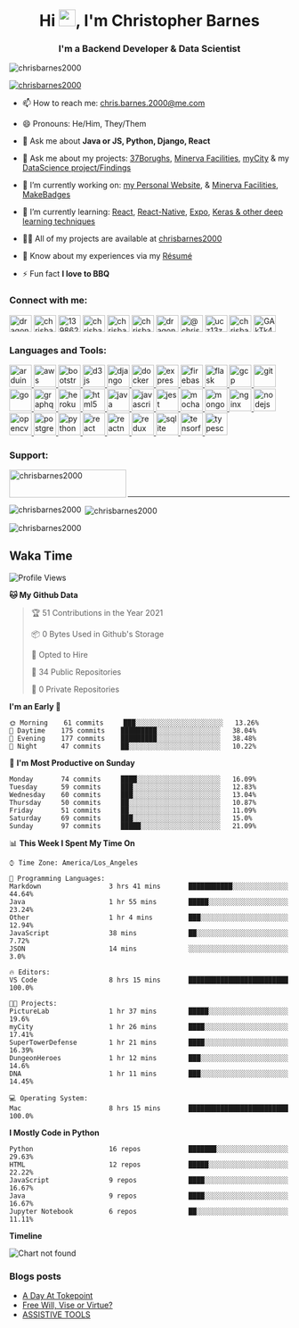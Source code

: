 <h1 align="center">Hi <img src="https://raw.githubusercontent.com/sidbelbase/sidbelbase/master/wave.gif" width="30px">, I'm Christopher Barnes</h1>
<h3 align="center">I'm a Backend Developer & Data Scientist</h3>

<p align="left"> <img src="https://komarev.com/ghpvc/?username=chrisbarnes2000&label=Profile%20views&color=0e75b6&style=flat" alt="chrisbarnes2000" /> </p>

<p align="left"> <a href="https://github.com/ryo-ma/github-profile-trophy"><img src="https://github-profile-trophy.vercel.app/?username=chrisbarnes2000" alt="chrisbarnes2000" /></a> </p>

- 📫 How to reach me: chris.barnes.2000@me.com

- 😄 Pronouns: He/Him, They/Them

- 💬 Ask me about **Java or JS, Python, Django, React**

- 💬 Ask me about my projects:
  [37Borughs](https://github.com/alannanoguchi/37_Boroughs),
  [Minerva Facilities](https://github.com/ChrisBarnes7404/React-WebBased-MVP),
  [myCity](https://github.com/ChrisBarnes7404/myCity) & my
  [DataScience project/Findings](https://github.com/ChrisBarnes7404?tab=repositories&q=DS)

- 🔭 I’m currently working on:
  [my Personal Website](https://chrisbarnes.news), &
  [Minerva Facilities](https://minervafacilities.com/#/),
  [MakeBadges](https://maker-a-team.github.io/make-badges/#/)

- 🌱 I’m currently learning:
  [React](https://reactjs.org/),
  [React-Native](https://reactnative.dev/),
  [Expo](https://expo.io/),
  [Keras & other deep learning techniques](https://github.com/Make-School-Courses/DS-2.2-Deep-Learning)

- 👨‍💻 All of my projects are available at [chrisbarnes2000](chrisbarnes2000)

- 📄 Know about my experiences via my [Résumé](https://cdn.filestackcontent.com/kCODqJQDmmDie3pOLOMw)

- ⚡ Fun fact **I love to BBQ**

<h3 align="left">Connect with me:</h3>
<p align="left">
<a href="https://twitter.com/dragon_dominant" target="blank"><img align="center" src="https://cdn.jsdelivr.net/npm/simple-icons@3.0.1/icons/twitter.svg" alt="dragon_dominant" height="30" width="40" /></a>
<a href="https://linkedin.com/in/chrisbarnes2000" target="blank"><img align="center" src="https://cdn.jsdelivr.net/npm/simple-icons@3.0.1/icons/linkedin.svg" alt="chrisbarnes2000" height="30" width="40" /></a>
<a href="https://stackoverflow.com/users/13986242" target="blank"><img align="center" src="https://cdn.jsdelivr.net/npm/simple-icons@3.0.1/icons/stackoverflow.svg" alt="13986242" height="30" width="40" /></a>
<a href="https://codesandbox.com/chrisbarnes2000" target="blank"><img align="center" src="https://cdn.jsdelivr.net/npm/simple-icons@3.0.1/icons/codesandbox.svg" alt="chrisbarnes2000" height="30" width="40" /></a>
<a href="https://kaggle.com/chrisbarnes2000" target="blank"><img align="center" src="https://cdn.jsdelivr.net/npm/simple-icons@3.0.1/icons/kaggle.svg" alt="chrisbarnes2000" height="30" width="40" /></a>
<a href="https://fb.com/chrisbarnes2000" target="blank"><img align="center" src="https://cdn.jsdelivr.net/npm/simple-icons@3.0.1/icons/facebook.svg" alt="chrisbarnes2000" height="30" width="40" /></a>
<a href="https://instagram.com/dragon_dominant" target="blank"><img align="center" src="https://cdn.jsdelivr.net/npm/simple-icons@3.0.1/icons/instagram.svg" alt="dragon_dominant" height="30" width="40" /></a>
<a href="https://medium.com/@chrisbarnes2000" target="blank"><img align="center" src="https://cdn.jsdelivr.net/npm/simple-icons@3.0.1/icons/medium.svg" alt="@chrisbarnes2000" height="30" width="40" /></a>
<a href="https://www.youtube.com/c/ucz13zqecjfltkbweft9qiig" target="blank"><img align="center" src="https://cdn.jsdelivr.net/npm/simple-icons@3.0.1/icons/youtube.svg" alt="ucz13zqecjfltkbweft9qiig" height="30" width="40" /></a>
<a href="https://www.leetcode.com/chrisbarnes2000" target="blank"><img align="center" src="https://cdn.jsdelivr.net/npm/simple-icons@3.0.1/icons/leetcode.svg" alt="chrisbarnes2000" height="30" width="40" /></a>
<a href="https://discord.gg/GAkTk4M" target="blank"><img align="center" src="https://cdn.jsdelivr.net/npm/simple-icons@3.0.1/icons/discord.svg" alt="GAkTk4M" height="30" width="40" /></a>
</p>

<h3 align="left">Languages and Tools:</h3>
<p align="left"> <a href="https://www.arduino.cc/" target="_blank"> <img src="https://cdn.worldvectorlogo.com/logos/arduino-1.svg" alt="arduino" width="40" height="40"/> </a> <a href="https://aws.amazon.com" target="_blank"> <img src="https://devicons.github.io/devicon/devicon.git/icons/amazonwebservices/amazonwebservices-original-wordmark.svg" alt="aws" width="40" height="40"/> </a> <a href="https://getbootstrap.com" target="_blank"> <img src="https://devicons.github.io/devicon/devicon.git/icons/bootstrap/bootstrap-plain.svg" alt="bootstrap" width="40" height="40"/> </a> <a href="https://d3js.org/" target="_blank"> <img src="https://devicons.github.io/devicon/devicon.git/icons/d3js/d3js-original.svg" alt="d3js" width="40" height="40"/> </a> <a href="https://www.djangoproject.com/" target="_blank"> <img src="https://devicons.github.io/devicon/devicon.git/icons/django/django-original.svg" alt="django" width="40" height="40"/> </a> <a href="https://www.docker.com/" target="_blank"> <img src="https://devicons.github.io/devicon/devicon.git/icons/docker/docker-original-wordmark.svg" alt="docker" width="40" height="40"/> </a> <a href="https://expressjs.com" target="_blank"> <img src="https://devicons.github.io/devicon/devicon.git/icons/express/express-original-wordmark.svg" alt="express" width="40" height="40"/> </a> <a href="https://firebase.google.com/" target="_blank"> <img src="https://www.vectorlogo.zone/logos/firebase/firebase-icon.svg" alt="firebase" width="40" height="40"/> </a> <a href="https://flask.palletsprojects.com/" target="_blank"> <img src="https://www.vectorlogo.zone/logos/pocoo_flask/pocoo_flask-icon.svg" alt="flask" width="40" height="40"/> </a> <a href="https://cloud.google.com" target="_blank"> <img src="https://www.vectorlogo.zone/logos/google_cloud/google_cloud-icon.svg" alt="gcp" width="40" height="40"/> </a> <a href="https://git-scm.com/" target="_blank"> <img src="https://www.vectorlogo.zone/logos/git-scm/git-scm-icon.svg" alt="git" width="40" height="40"/> </a> <a href="https://golang.org" target="_blank"> <img src="https://devicons.github.io/devicon/devicon.git/icons/go/go-original.svg" alt="go" width="40" height="40"/> </a> <a href="https://graphql.org" target="_blank"> <img src="https://www.vectorlogo.zone/logos/graphql/graphql-icon.svg" alt="graphql" width="40" height="40"/> </a> <a href="https://heroku.com" target="_blank"> <img src="https://www.vectorlogo.zone/logos/heroku/heroku-icon.svg" alt="heroku" width="40" height="40"/> </a> <a href="https://www.w3.org/html/" target="_blank"> <img src="https://devicons.github.io/devicon/devicon.git/icons/html5/html5-original-wordmark.svg" alt="html5" width="40" height="40"/> </a> <a href="https://www.java.com" target="_blank"> <img src="https://devicons.github.io/devicon/devicon.git/icons/java/java-original-wordmark.svg" alt="java" width="40" height="40"/> </a> <a href="https://developer.mozilla.org/en-US/docs/Web/JavaScript" target="_blank"> <img src="https://devicons.github.io/devicon/devicon.git/icons/javascript/javascript-original.svg" alt="javascript" width="40" height="40"/> </a> <a href="https://jestjs.io" target="_blank"> <img src="https://www.vectorlogo.zone/logos/jestjsio/jestjsio-icon.svg" alt="jest" width="40" height="40"/> </a> <a href="https://mochajs.org" target="_blank"> <img src="https://www.vectorlogo.zone/logos/mochajs/mochajs-icon.svg" alt="mocha" width="40" height="40"/> </a> <a href="https://www.mongodb.com/" target="_blank"> <img src="https://devicons.github.io/devicon/devicon.git/icons/mongodb/mongodb-original-wordmark.svg" alt="mongodb" width="40" height="40"/> </a> <a href="https://www.nginx.com" target="_blank"> <img src="https://devicons.github.io/devicon/devicon.git/icons/nginx/nginx-original.svg" alt="nginx" width="40" height="40"/> </a> <a href="https://nodejs.org" target="_blank"> <img src="https://devicons.github.io/devicon/devicon.git/icons/nodejs/nodejs-original-wordmark.svg" alt="nodejs" width="40" height="40"/> </a> <a href="https://opencv.org/" target="_blank"> <img src="https://www.vectorlogo.zone/logos/opencv/opencv-icon.svg" alt="opencv" width="40" height="40"/> </a> <a href="https://www.postgresql.org" target="_blank"> <img src="https://devicons.github.io/devicon/devicon.git/icons/postgresql/postgresql-original-wordmark.svg" alt="postgresql" width="40" height="40"/> </a> <a href="https://www.python.org" target="_blank"> <img src="https://devicons.github.io/devicon/devicon.git/icons/python/python-original.svg" alt="python" width="40" height="40"/> </a> <a href="https://reactjs.org/" target="_blank"> <img src="https://devicons.github.io/devicon/devicon.git/icons/react/react-original-wordmark.svg" alt="react" width="40" height="40"/> </a> <a href="https://reactnative.dev/" target="_blank"> <img src="https://reactnative.dev/img/header_logo.svg" alt="reactnative" width="40" height="40"/> </a> <a href="https://redux.js.org" target="_blank"> <img src="https://devicons.github.io/devicon/devicon.git/icons/redux/redux-original.svg" alt="redux" width="40" height="40"/> </a> <a href="https://www.sqlite.org/" target="_blank"> <img src="https://www.vectorlogo.zone/logos/sqlite/sqlite-icon.svg" alt="sqlite" width="40" height="40"/> </a> <a href="https://www.tensorflow.org" target="_blank"> <img src="https://www.vectorlogo.zone/logos/tensorflow/tensorflow-icon.svg" alt="tensorflow" width="40" height="40"/> </a> <a href="https://www.typescriptlang.org/" target="_blank"> <img src="https://devicons.github.io/devicon/devicon.git/icons/typescript/typescript-original.svg" alt="typescript" width="40" height="40"/> </a> </p>

<h3 align="left">Support:</h3>
<p><a href="https://www.buymeacoffee.com/chrisbarnes2000"> <img align="left" src="https://cdn.buymeacoffee.com/buttons/v2/default-yellow.png" height="50" width="210" alt="chrisbarnes2000" /></a></p><br><br>

---

<p><img align="left" src="https://github-readme-stats.vercel.app/api/top-langs?username=chrisbarnes2000&show_icons=true&locale=en&layout=compact" alt="chrisbarnes2000" /></p>

<p>&nbsp;<img align="center" src="https://github-readme-stats.vercel.app/api?username=chrisbarnes2000&show_icons=true&locale=en" alt="chrisbarnes2000" /></p>

<p><img align="center" src="https://github-readme-streak-stats.herokuapp.com/?user=chrisbarnes2000&" alt="chrisbarnes2000" /></p>

## Waka Time
<!--START_SECTION:waka-->
![Profile Views](http://img.shields.io/badge/Profile%20Views-2-blue)

**🐱 My Github Data** 

> 🏆 51 Contributions in the Year 2021
 > 
> 📦 0 Bytes Used in Github's Storage 
 > 
> 💼 Opted to Hire
 > 
> 📜 34 Public Repositories 
 > 
> 🔑 0 Private Repositories  
 > 
**I'm an Early 🐤** 

```text
🌞 Morning    61 commits     ███░░░░░░░░░░░░░░░░░░░░░░   13.26% 
🌆 Daytime    175 commits    █████████░░░░░░░░░░░░░░░░   38.04% 
🌃 Evening    177 commits    █████████░░░░░░░░░░░░░░░░   38.48% 
🌙 Night      47 commits     ██░░░░░░░░░░░░░░░░░░░░░░░   10.22%

```
📅 **I'm Most Productive on Sunday** 

```text
Monday       74 commits     ████░░░░░░░░░░░░░░░░░░░░░   16.09% 
Tuesday      59 commits     ███░░░░░░░░░░░░░░░░░░░░░░   12.83% 
Wednesday    60 commits     ███░░░░░░░░░░░░░░░░░░░░░░   13.04% 
Thursday     50 commits     ██░░░░░░░░░░░░░░░░░░░░░░░   10.87% 
Friday       51 commits     ██░░░░░░░░░░░░░░░░░░░░░░░   11.09% 
Saturday     69 commits     ███░░░░░░░░░░░░░░░░░░░░░░   15.0% 
Sunday       97 commits     █████░░░░░░░░░░░░░░░░░░░░   21.09%

```


📊 **This Week I Spent My Time On** 

```text
⌚︎ Time Zone: America/Los_Angeles

💬 Programming Languages: 
Markdown                 3 hrs 41 mins       ███████████░░░░░░░░░░░░░░   44.64% 
Java                     1 hr 55 mins        █████░░░░░░░░░░░░░░░░░░░░   23.24% 
Other                    1 hr 4 mins         ███░░░░░░░░░░░░░░░░░░░░░░   12.94% 
JavaScript               38 mins             ██░░░░░░░░░░░░░░░░░░░░░░░   7.72% 
JSON                     14 mins             ░░░░░░░░░░░░░░░░░░░░░░░░░   3.0%

🔥 Editors: 
VS Code                  8 hrs 15 mins       █████████████████████████   100.0%

🐱‍💻 Projects: 
PictureLab               1 hr 37 mins        █████░░░░░░░░░░░░░░░░░░░░   19.6% 
myCity                   1 hr 26 mins        ████░░░░░░░░░░░░░░░░░░░░░   17.41% 
SuperTowerDefense        1 hr 21 mins        ████░░░░░░░░░░░░░░░░░░░░░   16.39% 
DungeonHeroes            1 hr 12 mins        ███░░░░░░░░░░░░░░░░░░░░░░   14.6% 
DNA                      1 hr 11 mins        ███░░░░░░░░░░░░░░░░░░░░░░   14.45%

💻 Operating System: 
Mac                      8 hrs 15 mins       █████████████████████████   100.0%

```

**I Mostly Code in Python** 

```text
Python                   16 repos            ███████░░░░░░░░░░░░░░░░░░   29.63% 
HTML                     12 repos            █████░░░░░░░░░░░░░░░░░░░░   22.22% 
JavaScript               9 repos             ████░░░░░░░░░░░░░░░░░░░░░   16.67% 
Java                     9 repos             ████░░░░░░░░░░░░░░░░░░░░░   16.67% 
Jupyter Notebook         6 repos             ██░░░░░░░░░░░░░░░░░░░░░░░   11.11%

```


**Timeline**

![Chart not found](https://raw.githubusercontent.com/chrisbarnes2000/chrisbarnes2000/master/charts/bar_graph.png) 


<!--END_SECTION:waka-->

### Blogs posts
<!-- BLOG-POST-LIST:START -->
- [A Day At Tokepoint](https://medium.com/@chrisbarnes2000/a-day-at-tokepoint-f8e7b2aec53d?source=rss-1448bbd2ea82------2)
- [Free Will, Vise or Virtue?](https://medium.com/@chrisbarnes2000/free-will-vise-or-virtue-ca3b54a37d9?source=rss-1448bbd2ea82------2)
- [ASSISTIVE TOOLS](https://medium.com/@chrisbarnes2000/assistive-tools-5910f4623b15?source=rss-1448bbd2ea82------2)
<!-- BLOG-POST-LIST:END -->

<!-- ## StackOverflow Activity
<!-- STACKOVERFLOW:START -->

<!-- STACKOVERFLOW:END -->
